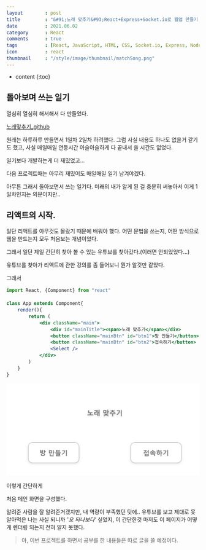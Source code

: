 ```yaml
---
layout        : post
title         : "&#91;노래 맞추기&#93;React+Express+Socket.io로 웹앱 만들기 1일차"
date          : 2021.06.02
category      : React
comments      : true
tags          : [React, JavaScript, HTML, CSS, Socket.io, Express, NodeJS]
icon          : react
thumbnail     : "/style/image/thumbnail/matchSong.png"
---
```


* content
{:toc}

## 돌아보며 쓰는 일기

열심히 열심히 해서해서 다 만들었다.

[노래맞추기_github](https://github.com/bini59/matchSong)

원래는 하루하루 만들면서 1일차 2일차 하려했다.
그럼 사실 내용도 하나도 없을거 같기도 했고, 사실 매일매일
연등시간 아슬아슬하게 다 끝내서 쓸 시간도 없었다.

일기보다 개발하는게 더 재밌었고... 

다음 프로젝트때는 아무리 재밌어도 매일매일 일기 남겨야겠다.

아무튼 그래서 돌아보면서 쓰는 일기다.
미래의 내가 알게 된 걸 충분히 써놓아서 이게 1일차인지는 의문이지만..

## 리액트의 시작.

일단 리액트를 아무것도 몰랐기 때문에 배워야 했다.
어떤 문법을 쓰는지, 어떤 방식으로 웹을 만드는지 모두 처음보는 개념이었다.

그래서 일단 제일 간단히 찾아 볼 수 있는 유튜브를 찾아갔다.(이러면 안되었었다...)

유튜브를 찾아가 리액트에 관한 강의를 좀 들어보니 뭔가 알것만 같았다.

그래서 

```jsx
import React, {Component} from "react"

class App extends Component{
    render(){
        return (
            <div className="main">
                <div id="mainTitle"><span>노래 맞추기</span></div>
                <button className="mainBtn" id="btn1">방 만들기</button>
                <button className="mainBtn" id="btn2">접속하기</button>
                <Select />
            </div>
        )
    }
}

```
![첫 화면](/style/image/react-MatchSong/firstScreen.png)

이렇게 간단하게 

처음 메인 화면을 구성했다.

알려준 사람을 잘 알려준거겠지만, 내 역량이 부족했던 탓에..
유튜브를 보고 제대로 못알아먹은 나는 사실 되니까 _'오 되나보다'_ 싶었지,
이 간단한것 마저도 이 페이지가 어떻게 렌더링 되는지 전혀 알지 못했다.

> 아, 이번 프로젝트를 하면서 공부를 한 내용들은 따로 글을 쓸 예정이다.